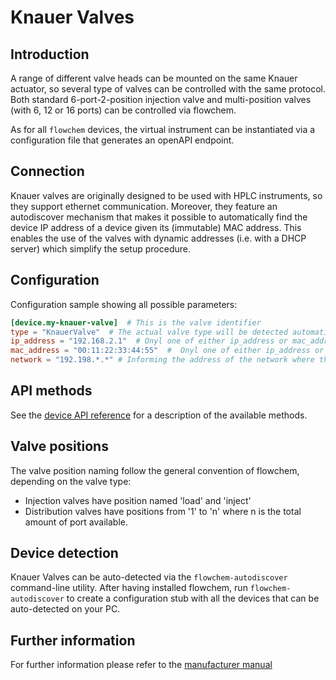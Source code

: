# Knauer Valves
## Introduction
A range of different valve heads can be mounted on the same Knauer actuator, so several type of valves can be controlled
with the same protocol. Both standard 6-port-2-position injection valve and multi-position valves
(with 6, 12 or 16 ports) can be controlled via flowchem.

As for all `flowchem` devices, the virtual instrument can be instantiated via a configuration file that generates an
openAPI endpoint.


## Connection
Knauer valves are originally designed to be used with HPLC instruments, so they support ethernet communication.
Moreover, they feature an autodiscover mechanism that makes it possible to automatically find the device IP address
of a device given its (immutable) MAC address.
This enables the use of the valves with dynamic addresses (i.e. with a DHCP server) which simplify the setup procedure.


## Configuration
Configuration sample showing all possible parameters:

```toml
[device.my-knauer-valve]  # This is the valve identifier
type = "KnauerValve"  # The actual valve type will be detected automatically
ip_address = "192.168.2.1"  # Onyl one of either ip_address or mac_address need to be provided
mac_address = "00:11:22:33:44:55"  #  Onyl one of either ip_address or mac_address need to be provided
network = "192.198.*.*" # Informing the address of the network where the device is located will make it easier to search for it.
```

## API methods
See the [device API reference](../../api/knauer_valve/api.md) for a description of the available methods.

## Valve positions
The valve position naming follow the general convention of flowchem, depending on the valve type:
* Injection valves have position named 'load' and 'inject'
* Distribution valves have positions from '1' to 'n' where n is the total amount of port available.

## Device detection
Knauer Valves can be auto-detected via the `flowchem-autodiscover` command-line utility.
After having installed flowchem, run `flowchem-autodiscover` to create a configuration stub with all the devices that
can be auto-detected on your PC.


## Further information
For further information please refer to the [manufacturer manual](knauer_valve.pdf)
